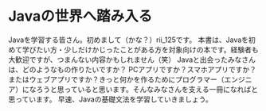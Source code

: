 # Javaの世界へ踏み入る
Javaを学習する皆さん。初めまして（かな？）rii_125です。
本書は、Javaを初めて学びたい方・少しだけかじったことがある方を対象向けの本です。経験者も大歓迎ですが、つまんない内容かもしれません（笑）
Javaと出会ったみなさんは、どのようなもの作りたいですか？
PCアプリですか？スマホアプリですか？またはウェブアプリですか？きっと何かを作るためにプログラマー（エンジニア）になろうと思っていると思います。そんなみなさんを支える一冊になればと思っています。
早速、Javaの基礎文法を学習していきましょう。
